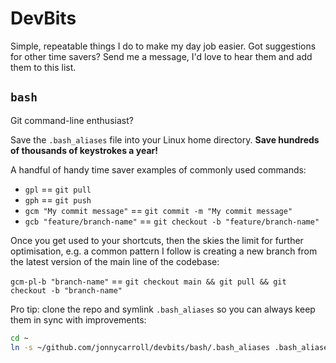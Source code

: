 # DevBits

Simple, repeatable things I do to make my day job easier. Got suggestions for
other time savers? Send me a message, I'd love to hear them and add them to this
list.

## `bash`

Git command-line enthusiast?

Save the `.bash_aliases` file into your Linux home directory. **Save hundreds of
thousands of keystrokes a year!**

A handful of handy time saver examples of commonly used commands:

- `gpl` == `git pull`
- `gph` == `git push`
- `gcm "My commit message"` == `git commit -m "My commit message"`
- `gcb "feature/branch-name"` == `git checkout -b "feature/branch-name"`

Once you get used to your shortcuts, then the skies the limit for further
optimisation, e.g. a common pattern I follow is creating a new branch from the
latest version of the main line of the codebase:

`gcm-pl-b "branch-name"` == `git checkout main && git pull && git checkout -b "branch-name"`

Pro tip: clone the repo and symlink `.bash_aliases` so you can always keep them
in sync with improvements:

```bash
cd ~
ln -s ~/github.com/jonnycarroll/devbits/bash/.bash_aliases .bash_aliases
```

